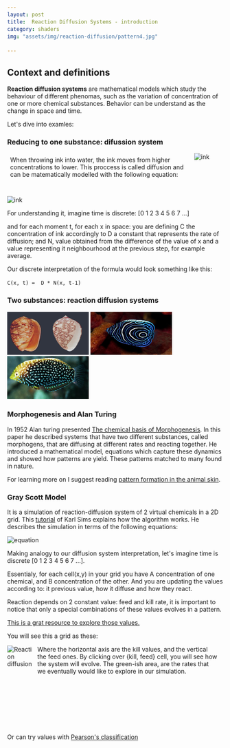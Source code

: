 ```yaml
---
layout: post
title:  Reaction Diffusion Systems - introduction
category: shaders
img: "assets/img/reaction-diffusion/pattern4.jpg"
 
---
```


## Context and definitions

 **Reaction diffusion systems** are mathematical models which  study the behaviour of different phenomas, such as the variation of concentration of one or more chemical substances. 
 Behavior can be understand as the change in space and time.

Let's dive into examles:

### Reducing to one substance: difussion system

  <div style="display: flex; justify-content:space-around">
    <div style="padding:.5em">When throwing ink into water, the ink moves from higher concentrations to lower. This proccess is called diffusion and can be matematically modelled with the following equation: </div>
  <img src="https://i.pinimg.com/originals/7e/57/7d/7e577dd75ec4865cada599ba7d90acda.gif" alt="ink" style="height: 100px; width:190px;"/> 
  </div>
 <img src="https://wikimedia.org/api/rest_v1/media/math/render/svg/7c223846a05763066b3ecbcda30bf3282438f573" alt="ink"/>
 
 
 
 For understanding it, imagine time is discrete: [0 1 2 3 4 5 6 7 ...]

 and for each moment t, for each x in space: you are defining C the concentration of ink accordingly to D a constant that represents the rate of diffusion; and N, value obtained from the difference of the value of x and a value representing it neighbourhood at the previous step, for example average.


 Our discrete interpretation of the formula would look something like this:

 `C(x, t) =  D * N(x, t-1)`


### Two substances: reaction diffusion systems

  <div>
   <img src="/assets/img/reaction-diffusion/pattern1.jpg" alt="Reaction diffusion" style="height: 100px; width:190px;"/>
   <img src="/assets/img/reaction-diffusion/pattern2.jpg" style="height: 100px; width:190px;"/>
   <img src="/assets/img/reaction-diffusion/pattern3.jpg" alt="Reaction diffusion" style="height: 100px; width:190px;"/>
  </div>
 
### Morphogenesis and Alan Turing 
In 1952 Alan turing presented [The chemical basis of Morphogenesis](http://www.dna.caltech.edu/courses/cs191/paperscs191/turing.pdf). In this paper he described systems that have two different substances, called morphogens, that are diffusing at different rates and reacting together. He introduced a mathematical model, equations which capture these  dynamics and showed how patterns are yield. These patterns matched to many found in nature.

For learning more on I suggest reading [pattern formation in the animal skin](http://hopf.chem.brandeis.edu/members_content/yanglingfa/pattern/Turing/The%20reaction-diffusion%20system_%20a%20mechanism%20for%20autonomous.pdf).

### Gray Scott Model
It is a simulation of reaction-diffusion system of 2 virtual chemicals in a 2D grid. This [tutorial](https://www.karlsims.com/rd.html) of Karl Sims explains how the algorithm works. He describes the simulation in terms of the following equations:

![equation](https://www.karlsims.com/rd-equation.png)

Making analogy to our diffusion system interpretation, let's imagine time is discrete [0 1 2 3 4 5 6 7 ...].

Essentialy, for each cell(x,y) in your grid you have A concentration of one chemical, and B concentration of the other. And you are updating the values according to: it previous value, how it diffuse and how they react.

Reaction depends on 2 constant value: feed and kill rate, it is important to notice that only a special combinations of these values evolves in a pattern.

[This is a grat resource to explore those values. ](http://mrob.com/pub/comp/xmorphia/index.html)

You will see this a grid as these:
<div style="display: flex; justify-content:space-around">
    <img src="http://mrob.com/pub/comp/xmorphia/xmorphia-parameter-map.jpg" alt="Reaction diffusion" style="height: 190px; width:190px;"/>
    <div style="padding: 0em .9em">
    Where the horizontal axis are the kill values, and the vertical the feed ones.
    By clicking over {kill, feed} cell, you will see how the system will evolve.
    The green-ish area, are the rates that we eventually would like to explore in our simulation. 
    </div>
</div>

 Or can try values with [Pearson's classification](http://mrob.com/pub/comp/xmorphia/pearson-classes.html)
